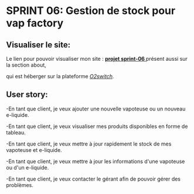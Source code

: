 # SPRINT 06: Gestion de stock pour vap factory

## Visualiser le site:

Le lien pour pouvoir visualiser mon site : **[projet sprint-06 ](http://perianmodely-julie.sprint-06.sc1lgvu9627.universe.wf/)** présent aussi sur la section about,

qui est héberger sur la plateforme [_O2switch_](https://kip.o2switch.net:2083/).

## User story:

-En tant que client, je veux ajouter une nouvelle vapoteuse ou un nouveau e-liquide.

-En tant que client, je veux visualiser mes produits disponibles en forme de tableau.

-En tant que client, je veux mettre à jour rapidement le stock de mes vapoteuse et e-liquide.

-En tant que client, je veux mettre à jour les informations d'une vapoteuse ou d'un e-liquide.

-En tant que client, je veux contacter le gérant afin de pouvoir gérer des problèmes.
